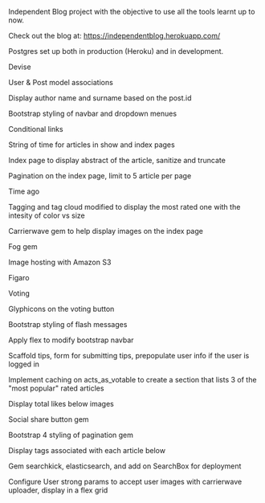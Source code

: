 
Independent Blog project with the objective to use all the tools learnt up to now.

Check out the blog at: https://independentblog.herokuapp.com/


Postgres set up both in production (Heroku) and in development.

Devise

User & Post model associations

Display author name and surname based on the post.id

Bootstrap styling of navbar and dropdown menues

Conditional links

String of time for articles in show and index pages

Index page to display abstract of the article, sanitize and truncate

Pagination on the index page, limit to 5 article per page

Time ago

Tagging and tag cloud modified to display the most rated one with the intesity of color vs size

Carrierwave gem to help display images on the index page

Fog gem

Image hosting with Amazon S3

Figaro

Voting 

Glyphicons on the voting button

Bootstrap styling of flash messages

Apply flex to modify bootstrap navbar 

Scaffold tips, form for submitting tips, prepopulate user info if the user is logged in

Implement caching on acts_as_votable to create a section that lists 3 of the "most popular" rated articles

Display total likes below images

Social share button gem

Bootstrap 4 styling of pagination gem

Display tags associated with each article below

Gem searchkick, elasticsearch, and add on SearchBox for deployment 

Configure User strong params to accept user images with carrierwave uploader, display in a flex grid